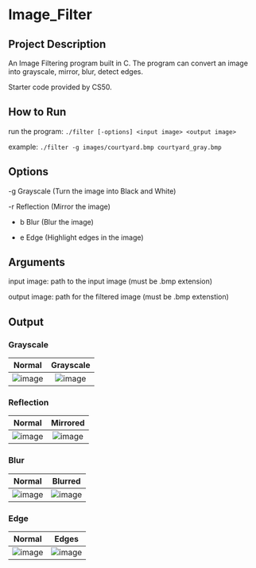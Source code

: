 # Image_Filter

## Project Description

An Image Filtering program built in C. The program can convert an image into grayscale, mirror, blur, detect edges.

Starter code provided by CS50.

## How to Run

run the program: ```./filter [-options] <input image> <output image>```

example: ```./filter -g images/courtyard.bmp courtyard_gray.bmp```

## Options

-g Grayscale (Turn the image into Black and White)

-r Reflection (Mirror the image)

- b Blur (Blur the image)

- e Edge (Highlight edges in the image)

## Arguments

input image: path to the input image (must be .bmp extension)

output image: path for the filtered image (must be .bmp extenstion)

## Output

### Grayscale
Normal            |  Grayscale
:-------------------------:|:-------------------------:
![image](https://github.com/sohankancherla/Image_Filter/assets/30853467/e7ea5619-77ac-4f65-8f9f-c4f3f402aebb) | ![image](https://github.com/sohankancherla/Image_Filter/assets/30853467/6dd9d6ab-d01c-46b5-89c7-b7e7fa715df5)

### Reflection
Normal            |  Mirrored
:-------------------------:|:-------------------------:
![image](https://github.com/sohankancherla/Image_Filter/assets/30853467/bdea7d91-3880-4f50-99e5-cc801cf705b3) | ![image](https://github.com/sohankancherla/Image_Filter/assets/30853467/59f0d9e0-0af5-4c71-94d3-63af5942b6ae)

### Blur
Normal            |  Blurred
:-------------------------:|:-------------------------:
![image](https://github.com/sohankancherla/Image_Filter/assets/30853467/2235ce86-324e-4516-abb8-8641d5ceceba) | ![image](https://github.com/sohankancherla/Image_Filter/assets/30853467/e45413fc-11bd-471a-ab02-4602e4329b38)

### Edge
Normal            |  Edges
:-------------------------:|:-------------------------:
![image](https://github.com/sohankancherla/Image_Filter/assets/30853467/104a8512-4db4-47f5-92a3-9a8fe64b8504) | ![image](https://github.com/sohankancherla/Image_Filter/assets/30853467/5a9ef384-b271-4160-9680-e223c3f4dee0)









